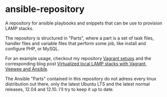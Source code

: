 # ansible-repository

A repository for ansible playbooks and snippets that can be use to provision LAMP stacks.

The repository is structured in "Parts", where a part is a set of task files, 
handler files and variable files that perform some job, like install and configure PHP, or MySQL.

For an example usage, checkout my repository [Vagrant setups](https://github.com/gaspaio/ansible-setups) 
and the corresponding blog post [Virtualized local LAMP stacks with Vagrant, Veewee and Ansible](http://www.rripado.info/blog/2013/03/23/vitualized-local-stacks-with-vagrant-veewee-and-ansible).

The Ansible "Parts" contained in this repository do not adress every linux distribution out there, only the latest Ubuntu LTS and the latest normal releases, 12.04 and 12.10. I'll try to keep it up to date.


